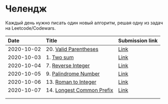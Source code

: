 # Челендж

Каждый день нужно писать один новый алгоритм, решая одну из задач на Leetcode/Codewars.

| Date       | Title             | Submission link                                            |
|:-----------|:------------------|:-----------------------------------------------------------|
| 2020-10-02 | 20. [Valid Parentheses](https://leetcode.com/problems/valid-parentheses/) | [Link](https://leetcode.com/submissions/detail/403556615/) |
| 2020-10-03 | 1. [Two sum](https://leetcode.com/problems/two-sum/) | [Link](https://leetcode.com/submissions/detail/404278498/) |
| 2020-10-04 | 7. [Reverse Integer](https://leetcode.com/problems/reverse-integer/) | [Link](https://leetcode.com/submissions/detail/404292011/) |
| 2020-10-05 | 9. [Palindrome Number](https://leetcode.com/problems/palindrome-number/) | [Link](https://leetcode.com/submissions/detail/404922855/) |
| 2020-10-06 | 13. [Roman to Integer](https://leetcode.com/problems/roman-to-integer/) | [Link](https://leetcode.com/submissions/detail/405177626/) |
| 2020-10-07 | 14. [Longest Common Prefix](https://leetcode.com/problems/longest-common-prefix/) | [Link](https://leetcode.com/submissions/detail/405582581/) |
|            |                   |                                                            |
|            |                   |                                                            |
